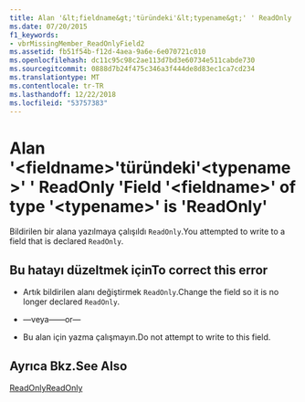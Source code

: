 ```yaml
---
title: Alan '&lt;fieldname&gt;'türündeki'&lt;typename&gt;' ' ReadOnly '
ms.date: 07/20/2015
f1_keywords:
- vbrMissingMember_ReadOnlyField2
ms.assetid: fb51f54b-f12d-4aea-9a6e-6e070721c010
ms.openlocfilehash: dc11c95c98c2ae113d7bd3e60734e511cabde730
ms.sourcegitcommit: 0888d7b24f475c346a3f444de8d83ec1ca7cd234
ms.translationtype: MT
ms.contentlocale: tr-TR
ms.lasthandoff: 12/22/2018
ms.locfileid: "53757383"
---
```

# <a name="field-ltfieldnamegt-of-type-lttypenamegt-is-readonly"></a><span data-ttu-id="6ef6c-102">Alan '&lt;fieldname&gt;'türündeki'&lt;typename&gt;' ' ReadOnly '</span><span class="sxs-lookup"><span data-stu-id="6ef6c-102">Field '&lt;fieldname&gt;' of type '&lt;typename&gt;' is 'ReadOnly'</span></span>
<span data-ttu-id="6ef6c-103">Bildirilen bir alana yazılmaya çalışıldı `ReadOnly`.</span><span class="sxs-lookup"><span data-stu-id="6ef6c-103">You attempted to write to a field that is declared `ReadOnly`.</span></span>  
  
## <a name="to-correct-this-error"></a><span data-ttu-id="6ef6c-104">Bu hatayı düzeltmek için</span><span class="sxs-lookup"><span data-stu-id="6ef6c-104">To correct this error</span></span>  
  
-   <span data-ttu-id="6ef6c-105">Artık bildirilen alanı değiştirmek `ReadOnly`.</span><span class="sxs-lookup"><span data-stu-id="6ef6c-105">Change the field so it is no longer declared `ReadOnly`.</span></span>  
  
-   <span data-ttu-id="6ef6c-106">—veya—</span><span class="sxs-lookup"><span data-stu-id="6ef6c-106">—or—</span></span>  
  
-   <span data-ttu-id="6ef6c-107">Bu alan için yazma çalışmayın.</span><span class="sxs-lookup"><span data-stu-id="6ef6c-107">Do not attempt to write to this field.</span></span>  
  
## <a name="see-also"></a><span data-ttu-id="6ef6c-108">Ayrıca Bkz.</span><span class="sxs-lookup"><span data-stu-id="6ef6c-108">See Also</span></span>  
 [<span data-ttu-id="6ef6c-109">ReadOnly</span><span class="sxs-lookup"><span data-stu-id="6ef6c-109">ReadOnly</span></span>](../../visual-basic/language-reference/modifiers/readonly.md)
